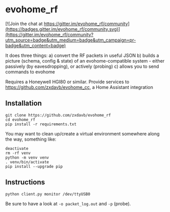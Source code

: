 # evohome_rf

[![Join the chat at https://gitter.im/evohome_rf/community](https://badges.gitter.im/evohome_rf/community.svg)](https://gitter.im/evohome_rf/community?utm_source=badge&utm_medium=badge&utm_campaign=pr-badge&utm_content=badge)

It does three things:
a) convert the RF packets in useful JSON
b) builds a picture (schema, config & state) of an evohome-compatible system - either passively (by eavesdropping), or actively (probing)
c) allows you to send commands to evohome

Requires a Honeywell HGI80 or similar. Provide services to https://github.com/zxdavb/evohome_cc, a Home Assistant integration

## Installation

```
git clone https://github.com/zxdavb/evohome_rf
cd evohome_rf
pip install -r requirements.txt
```

You may want to clean up/create a virtual environment somewhere along the way, something like:
```
deactivate
rm -rf venv
python -m venv venv
. venv/bin/activate
pip install --upgrade pip
```

## Instructions

```
python client.py monitor /dev/ttyUSB0
```

Be sure to have a look at `-o packet_log.out` and `-p` (probe).
